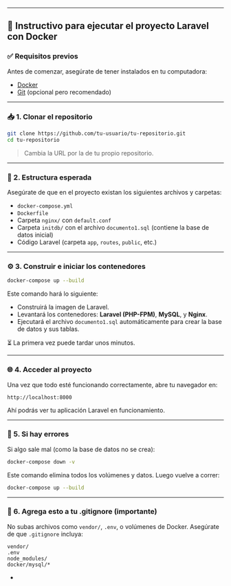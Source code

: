 
---

## 🐳 Instructivo para ejecutar el proyecto Laravel con Docker

### ✅ Requisitos previos

Antes de comenzar, asegúrate de tener instalados en tu computadora:

* [Docker](https://www.docker.com/products/docker-desktop/)
* [Git](https://git-scm.com/) (opcional pero recomendado)

---

### 📥 1. Clonar el repositorio

```bash
git clone https://github.com/tu-usuario/tu-repositorio.git
cd tu-repositorio
```

> Cambia la URL por la de tu propio repositorio.

---

### 📁 2. Estructura esperada

Asegúrate de que en el proyecto existan los siguientes archivos y carpetas:

* `docker-compose.yml`
* `Dockerfile`
* Carpeta `nginx/` con `default.conf`
* Carpeta `initdb/` con el archivo `documento1.sql` (contiene la base de datos inicial)
* Código Laravel (carpeta `app`, `routes`, `public`, etc.)

---

### ⚙️ 3. Construir e iniciar los contenedores

```bash
docker-compose up --build
```

Este comando hará lo siguiente:

* Construirá la imagen de Laravel.
* Levantará los contenedores: **Laravel (PHP-FPM)**, **MySQL**, y **Nginx**.
* Ejecutará el archivo `documento1.sql` automáticamente para crear la base de datos y sus tablas.

⏳ La primera vez puede tardar unos minutos.

---

### 🌐 4. Acceder al proyecto

Una vez que todo esté funcionando correctamente, abre tu navegador en:

```
http://localhost:8000
```

Ahí podrás ver tu aplicación Laravel en funcionamiento.

---

### 🧹 5. Si hay errores

Si algo sale mal (como la base de datos no se crea):

```bash
docker-compose down -v
```

Este comando elimina todos los volúmenes y datos. Luego vuelve a correr:

```bash
docker-compose up --build
```

---

### 📄 6. Agrega esto a tu .gitignore (importante)

No subas archivos como `vendor/`, `.env`, o volúmenes de Docker. Asegúrate de que `.gitignore` incluya:

```
vendor/
.env
node_modules/
docker/mysql/*
```

-